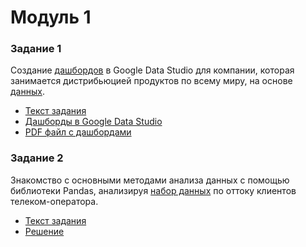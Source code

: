 # Модуль 1
### Задание 1
Создание [дашбордов](https://datastudio.google.com/reporting/66fecbf3-ca2e-4153-9d6f-a00bb0814aa0/page/GjgQC) в Google Data Studio для компании, которая занимается дистрибьюцией продуктов по всему миру, на основе [данных](https://github.com/AlfiyaNuri/projects2021/blob/main/m1/Product%20Gallery.xlsx).
* [Текст задания](https://github.com/AlfiyaNuri/projects2021/blob/main/m1/1.%20m1task1_text.md)
* [Дашборды в Google Data Studio](https://datastudio.google.com/reporting/66fecbf3-ca2e-4153-9d6f-a00bb0814aa0/page/GjgQC)
* [PDF файл с дашбордами](https://github.com/AlfiyaNuri/projects2021/blob/main/m1/2.%20m1t1_Dashbord_Product_Gallery.pdf)

### Задание 2
Знакомство с основными методами анализа данных с помощью библиотеки Pandas, анализируя [набор данных](https://github.com/AlfiyaNuri/projects2021/blob/main/m1/telecom_churn.csv) по оттоку клиентов телеком-оператора.
* [Текст задания](https://github.com/AlfiyaNuri/projects2021/blob/main/m1/3.%20m1task2_text.md)
* [Решение](https://github.com/AlfiyaNuri/projects2021/blob/main/m1/4.%20m1t2_Pandas_Telecom.ipynb)
